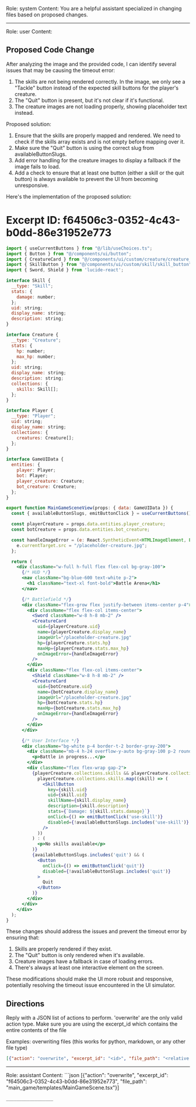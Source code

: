 Role: system
Content: You are a helpful assistant specialized in changing files based on proposed changes.
__________________
Role: user
Content: 
## Proposed Code Change
After analyzing the image and the provided code, I can identify several issues that may be causing the timeout error:

1. The skills are not being rendered correctly. In the image, we only see a "Tackle" button instead of the expected skill buttons for the player's creature.
2. The "Quit" button is present, but it's not clear if it's functional.
3. The creature images are not loading properly, showing placeholder text instead.

Proposed solution:

1. Ensure that the skills are properly mapped and rendered. We need to check if the skills array exists and is not empty before mapping over it.
2. Make sure the "Quit" button is using the correct slug from availableButtonSlugs.
3. Add error handling for the creature images to display a fallback if the image fails to load.
4. Add a check to ensure that at least one button (either a skill or the quit button) is always available to prevent the UI from becoming unresponsive.

Here's the implementation of the proposed solution:

# Excerpt ID: f64506c3-0352-4c43-b0dd-86e31952e773
```jsx main_game/templates/MainGameScene.tsx
import { useCurrentButtons } from "@/lib/useChoices.ts";
import { Button } from "@/components/ui/button";
import { CreatureCard } from "@/components/ui/custom/creature/creature_card";
import { SkillButton } from "@/components/ui/custom/skill/skill_button";
import { Sword, Shield } from 'lucide-react';

interface Skill {
  __type: "Skill";
  stats: {
    damage: number;
  };
  uid: string;
  display_name: string;
  description: string;
}

interface Creature {
  __type: "Creature";
  stats: {
    hp: number;
    max_hp: number;
  };
  uid: string;
  display_name: string;
  description: string;
  collections: {
    skills: Skill[];
  };
}

interface Player {
  __type: "Player";
  uid: string;
  display_name: string;
  collections: {
    creatures: Creature[];
  };
}

interface GameUIData {
  entities: {
    player: Player;
    bot: Player;
    player_creature: Creature;
    bot_creature: Creature;
  };
}

export function MainGameSceneView(props: { data: GameUIData }) {
  const { availableButtonSlugs, emitButtonClick } = useCurrentButtons();

  const playerCreature = props.data.entities.player_creature;
  const botCreature = props.data.entities.bot_creature;

  const handleImageError = (e: React.SyntheticEvent<HTMLImageElement, Event>) => {
    e.currentTarget.src = "/placeholder-creature.jpg";
  };

  return (
    <div className="w-full h-full flex flex-col bg-gray-100">
      {/* HUD */}
      <nav className="bg-blue-600 text-white p-2">
        <h1 className="text-xl font-bold">Battle Arena</h1>
      </nav>

      {/* Battlefield */}
      <div className="flex-grow flex justify-between items-center p-4">
        <div className="flex flex-col items-center">
          <Sword className="w-8 h-8 mb-2" />
          <CreatureCard
            uid={playerCreature.uid}
            name={playerCreature.display_name}
            imageUrl="/placeholder-creature.jpg"
            hp={playerCreature.stats.hp}
            maxHp={playerCreature.stats.max_hp}
            onImageError={handleImageError}
          />
        </div>
        <div className="flex flex-col items-center">
          <Shield className="w-8 h-8 mb-2" />
          <CreatureCard
            uid={botCreature.uid}
            name={botCreature.display_name}
            imageUrl="/placeholder-creature.jpg"
            hp={botCreature.stats.hp}
            maxHp={botCreature.stats.max_hp}
            onImageError={handleImageError}
          />
        </div>
      </div>

      {/* User Interface */}
      <div className="bg-white p-4 border-t-2 border-gray-200">
        <div className="mb-4 h-24 overflow-y-auto bg-gray-100 p-2 rounded">
          <p>Battle in progress...</p>
        </div>
        <div className="flex flex-wrap gap-2">
          {playerCreature.collections.skills && playerCreature.collections.skills.length > 0 ? (
            playerCreature.collections.skills.map((skill) => (
              <SkillButton
                key={skill.uid}
                uid={skill.uid}
                skillName={skill.display_name}
                description={skill.description}
                stats={`Damage: ${skill.stats.damage}`}
                onClick={() => emitButtonClick('use-skill')}
                disabled={!availableButtonSlugs.includes('use-skill')}
              />
            ))
          ) : (
            <p>No skills available</p>
          )}
          {availableButtonSlugs.includes('quit') && (
            <Button
              onClick={() => emitButtonClick('quit')}
              disabled={!availableButtonSlugs.includes('quit')}
            >
              Quit
            </Button>
          )}
        </div>
      </div>
    </div>
  );
}
```

These changes should address the issues and prevent the timeout error by ensuring that:
1. Skills are properly rendered if they exist.
2. The "Quit" button is only rendered when it's available.
3. Creature images have a fallback in case of loading errors.
4. There's always at least one interactive element on the screen.

These modifications should make the UI more robust and responsive, potentially resolving the timeout issue encountered in the UI simulator.

## Directions
Reply with a JSON list of actions to perform. 'overwrite' are the only valid action type. 
Make sure you are using the excerpt_id which contains the entire contents of the file

Examples:
overwriting files (this works for python, markdown, or any other file type)
```json output_example1
[{"action": "overwrite", "excerpt_id": "<id>", "file_path": "<relative file path>"}]
```

__________________
Role: assistant
Content: ```json
[{"action": "overwrite", "excerpt_id": "f64506c3-0352-4c43-b0dd-86e31952e773", "file_path": "main_game/templates/MainGameScene.tsx"}]
```
__________________
